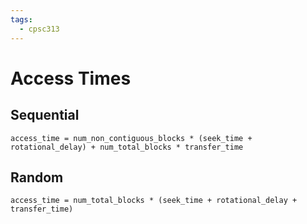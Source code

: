 ```yaml
---
tags:
  - cpsc313
---
```


# Access Times
## Sequential
`access_time = num_non_contiguous_blocks * (seek_time + rotational_delay) + num_total_blocks * transfer_time`

## Random
`access_time = num_total_blocks * (seek_time + rotational_delay + transfer_time)`